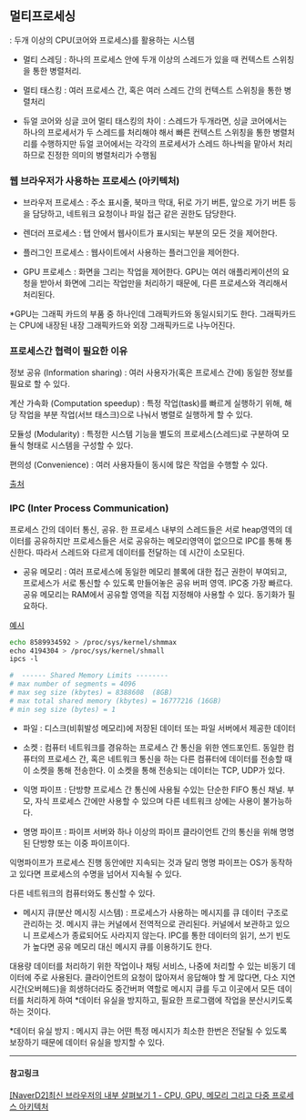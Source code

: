 ## 멀티프로세싱

: 두개 이상의 CPU(코어와 프로세스)를 활용하는 시스템

- 멀티 스레딩 : 하나의 프로세스 안에 두개 이상의 스레드가 있을 때 컨텍스트 스위칭을 통한 병렬처리.

- 멀티 태스킹 : 여러 프로세스 간, 혹은 여러 스레드 간의 컨텍스트 스위칭을 통한 병렬처리

* 듀얼 코어와 싱글 코어 멀티 태스킹의 차이 :
  스레드가 두개라면, 싱글 코어에서는 하나의 프로세서가 두 스레드를 처리해야 해서 빠른 컨텍스트 스위칭을 통한 병렬처리를 수행하지만 듀얼 코어에서는 각각의 프로세서가 스레드 하나씩을 맡아서 처리하므로 진정한 의미의 병렬처리가 수행됨

### 웹 브라우저가 사용하는 프로세스 (아키텍처)

- 브라우저 프로세스 : 주소 표시줄, 북마크 막대, 뒤로 가기 버튼, 앞으로 가기 버튼 등을 담당하고, 네트워크 요청이나 파일 접근 같은 권한도 담당한다.

- 렌더러 프로세스 : 탭 안에서 웹사이트가 표시되는 부분의 모든 것을 제어한다.

- 플러그인 프로세스 : 웹사이트에서 사용하는 플러그인을 제어한다.

- GPU 프로세스 : 화면을 그리는 작업을 제어한다. GPU는 여러 애플리케이션의 요청을 받아서 화면에 그리는 작업만을 처리하기 때문에, 다른 프로세스와 격리해서 처리된다.

\*GPU는 그래픽 카드의 부품 중 하나인데 그래픽카드와 동일시되기도 한다. 그래픽카드는 CPU에 내장된 내장 그래픽카드와 외장 그래픽카드로 나누어진다.

### 프로세스간 협력이 필요한 이유

정보 공유 (Information sharing) : 여러 사용자가(혹은 프로세스 간에) 동일한 정보를 필요로 할 수 있다.

계산 가속화 (Computation speedup) : 특정 작업(task)를 빠르게 실행하기 위해, 해당 작업을 부분 작업(서브 태스크)으로 나눠서 병렬로 실행하게 할 수 있다.

모듈성 (Modularity) : 특정한 시스템 기능을 별도의 프로세스(스레드)로 구분하여 모듈식 형태로 시스템을 구성할 수 있다.

편의성 (Convenience) : 여러 사용자들이 동시에 많은 작업을 수행할 수 있다.

[출처](https://junghyungil.tistory.com/146)

### IPC (Inter Process Communication)

프로세스 간의 데이터 통신, 공유.
한 프로세스 내부의 스레드들은 서로 heap영역의 데이터를 공유하지만 프로세스들은 서로 공유하는 메모리영역이 없으므로 IPC를 통해 통신한다. 따라서 스레드와 다르게 데이터를 전달하는 데 시간이 소모된다.

- 공유 메모리 : 여러 프로세스에 동일한 메모리 블록에 대한 접근 권한이 부여되고, 프로세스가 서로 통신할 수 있도록 만들어놓은 공유 버퍼 영역. IPC중 가장 빠르다. 공유 메모리는 RAM에서 공유할 영역을 직접 지정해야 사용할 수 있다. 동기화가 필요하다.

[예시](https://jjakang2.tistory.com/53)

```bash
echo 8589934592 > /proc/sys/kernel/shmmax
echo 4194304 > /proc/sys/kernel/shmall
ipcs -l

#  ------ Shared Memory Limits --------
# max number of segments = 4096
# max seg size (kbytes) = 8388608  (8GB)
# max total shared memory (kbytes) = 16777216 (16GB)
# min seg size (bytes) = 1
```

- 파일 : 디스크(비휘발성 메모리)에 저장된 데이터 또는 파일 서버에서 제공한 데이터

- 소켓 : 컴퓨터 네트워크를 경유하는 프로세스 간 통신을 위한 엔드포인트. 동일한 컴퓨터의 프로세스 간, 혹은 네트워크 통신을 하는 다른 컴퓨터에 데이터를 전송할 때 이 소켓을 통해 전송한다. 이 소켓을 통해 전송되는 데이터는 TCP, UDP가 있다.

- 익명 파이프 : 단방향 프로세스 간 통신에 사용될 수있는 단순한 FIFO 통신 채널. 부모, 자식 프로세스 간에만 사용할 수 있으며 다른 네트워크 상에는 사용이 불가능하다.

- 명명 파이프 : 파이프 서버와 하나 이상의 파이프 클라이언트 간의 통신을 위해 명명된 단방향 또는 이중 파이프이다.

익명파이프가 프로세스 진행 동안에만 지속되는 것과 달리 명명 파이프는 OS가 동작하고 있다면 프로세스의 수명을 넘어서 지속될 수 있다.

다른 네트워크의 컴퓨터와도 통신할 수 있다.

- 메시지 큐(분산 메시징 시스템) : 프로세스가 사용하는 메시지를 큐 데이터 구조로 관리하는 것. 메시지 큐는 커널에서 전역적으로 관리된다. 커널에서 보관하고 있으니 프로세스가 종료되어도 사라지지 않는다. IPC를 통한 데이터의 읽기, 쓰기 빈도가 높다면 공유 메모리 대신 메시지 큐를 이용하기도 한다.

대용량 데이터를 처리하기 위한 작업이나 채팅 서비스, 나중에 처리할 수 있는 비동기 데이터에 주로 사용된다. 클라이언트의 요청이 많아져서 응답해야 할 게 많다면, 다소 지연시간(오버헤드)을 희생하더라도 중간버퍼 역할로 메시지 큐를 두고 이곳에서 모든 데이터를 처리하게 하여 \*데이터 유실을 방지하고, 필요한 프로그램에 작업을 분산시키도록 하는 것이다.

\*데이터 유실 방지 : 메시지 큐는 어떤 특정 메시지가 최소한 한번은 전달될 수 있도록 보장하기 때문에 데이터 유실을 방지할 수 있다.

---

#### 참고링크

[\[NaverD2\]최신 브라우저의 내부 살펴보기 1 - CPU, GPU, 메모리 그리고 다중 프로세스 아키텍처](https://d2.naver.com/helloworld/2922312)
